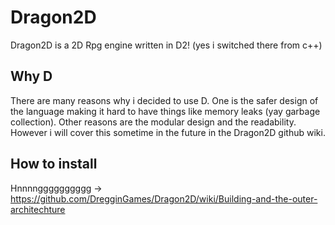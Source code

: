 # Dragon2D
Dragon2D is a 2D Rpg engine written in D2! (yes i switched there from c++) 

## Why D
There are many reasons why i decided to use D. One is the safer design of the language making it hard to have things like memory leaks (yay garbage collection). 
Other reasons are the modular design and the readability. However i will cover this sometime in the future in the Dragon2D github wiki.

## How to install 
Hnnnngggggggggg -> https://github.com/DregginGames/Dragon2D/wiki/Building-and-the-outer-architechture
